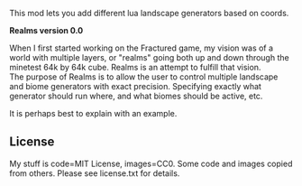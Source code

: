This mod lets you add different lua landscape generators based on coords.

**Realms version 0.0**

When I first started working on the Fractured game, my vision was of a world with multiple layers, or "realms" going both up and down through the minetest 64k by 64k cube.  Realms is an attempt to fulfill that vision.  
The purpose of Realms is to allow the user to control multiple landscape and biome generators with exact precision.  Specifying exactly what generator should run where, and what biomes should be active, etc.

It is perhaps best to explain with an example.



## License
My stuff is code=MIT License, images=CC0.  Some code and images copied from others.  Please see license.txt for details.



